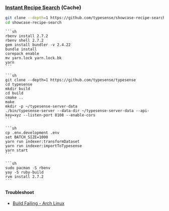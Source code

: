### [Instant Recipe Search](https://github.com/typesense/showcase-recipe-search) (Cache)

```sh
git clone --depth=1 https://github.com/typesense/showcase-recipe-search
cd showcase-recipe-search
```

````{tab} Windows 10
```sh
rbenv install 2.7.2
rbenv shell 2.7.2
gem install bundler -v 2.4.22
bundle install
corepack enable
mv yarn.lock yarn.lock.bk
yarn
```

```sh
git clone --depth=1 https://github.com/typesense/typesense
cd typesense
mkdir build
cd build
cmake ..
make
mkdir -p ~/typesense-server-data
./bin/typesense-server --data-dir ~/typesense-server-data --api-key=xyz --listen-port 8108 --enable-cors
```

```sh
cp .env.development .env
set BATCH_SIZE=1000
yarn run indexer:transformDataset
yarn run indexer:importToTypesense
yarn start
```
````

````{tab} Arch (Cache)
```sh
sudo pacman -S rbenv
yay -S ruby-build
rvm install 2.7.2
```
````

#### Troubleshoot

- [Build Failing - Arch Linux](https://github.com/rbenv/ruby-build/issues/930)